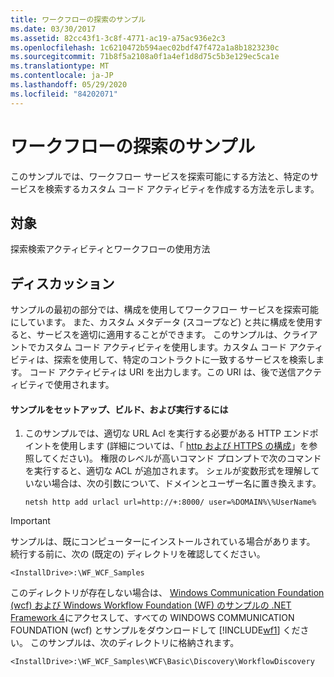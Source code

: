```yaml
---
title: ワークフローの探索のサンプル
ms.date: 03/30/2017
ms.assetid: 82cc43f1-3c8f-4771-ac19-a75ac936e2c3
ms.openlocfilehash: 1c6210472b594aec02bdf47f472a1a8b1823230c
ms.sourcegitcommit: 71b8f5a2108a0f1a4ef1d8d75c5b3e129ec5ca1e
ms.translationtype: MT
ms.contentlocale: ja-JP
ms.lasthandoff: 05/29/2020
ms.locfileid: "84202071"
---
```

# <a name="workflow-discovery-sample"></a>ワークフローの探索のサンプル
このサンプルでは、ワークフロー サービスを探索可能にする方法と、特定のサービスを検索するカスタム コード アクティビティを作成する方法を示します。  
  
## <a name="demonstrates"></a>対象  
 探索検索アクティビティとワークフローの使用方法  
  
## <a name="discussion"></a>ディスカッション  
 サンプルの最初の部分では、構成を使用してワークフロー サービスを探索可能にしています。 また、カスタム メタデータ (スコープなど) と共に構成を使用すると、サービスを適切に適用することができます。 このサンプルは、クライアントでカスタム コード アクティビティを使用します。カスタム コード アクティビティは、探索を使用して、特定のコントラクトに一致するサービスを検索します。 コード アクティビティは URI を出力します。この URI は、後で送信アクティビティで使用されます。  
  
#### <a name="to-set-up-build-and-run-the-sample"></a>サンプルをセットアップ、ビルド、および実行するには  
  
1. このサンプルでは、適切な URL Acl を実行する必要がある HTTP エンドポイントを使用します (詳細については、「 [http および HTTPS の構成](../feature-details/configuring-http-and-https.md)」を参照してください)。 権限のレベルが高いコマンド プロンプトで次のコマンドを実行すると、適切な ACL が追加されます。 シェルが変数形式を理解していない場合は、次の引数について、ドメインとユーザー名に置き換えます。  
  
    `netsh http add urlacl url=http://+:8000/ user=%DOMAIN%\%UserName%`
  
> [!IMPORTANT]
> サンプルは、既にコンピューターにインストールされている場合があります。 続行する前に、次の (既定の) ディレクトリを確認してください。  
>
> `<InstallDrive>:\WF_WCF_Samples`  
>
> このディレクトリが存在しない場合は、 [Windows Communication Foundation (wcf) および Windows Workflow Foundation (WF) のサンプルの .NET Framework 4](https://www.microsoft.com/download/details.aspx?id=21459)にアクセスして、すべての WINDOWS COMMUNICATION FOUNDATION (wcf) とサンプルをダウンロードして [!INCLUDE[wf1](../../../../includes/wf1-md.md)] ください。 このサンプルは、次のディレクトリに格納されます。  
>
> `<InstallDrive>:\WF_WCF_Samples\WCF\Basic\Discovery\WorkflowDiscovery`
